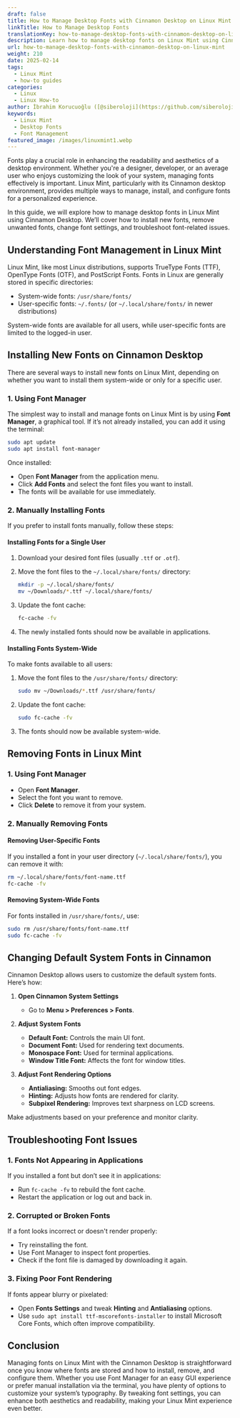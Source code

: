 ```yaml
---
draft: false
title: How to Manage Desktop Fonts with Cinnamon Desktop on Linux Mint
linkTitle: How to Manage Desktop Fonts
translationKey: how-to-manage-desktop-fonts-with-cinnamon-desktop-on-linux-mint
description: Learn how to manage desktop fonts on Linux Mint using Cinnamon Desktop.
url: how-to-manage-desktop-fonts-with-cinnamon-desktop-on-linux-mint
weight: 210
date: 2025-02-14
tags:
  - Linux Mint
  - how-to guides
categories:
  - Linux
  - Linux How-to
author: İbrahim Korucuoğlu ([@siberoloji](https://github.com/siberoloji))
keywords:
  - Linux Mint
  - Desktop Fonts
  - Font Management
featured_image: /images/linuxmint1.webp
---
```

Fonts play a crucial role in enhancing the readability and aesthetics of a desktop environment. Whether you're a designer, developer, or an average user who enjoys customizing the look of your system, managing fonts effectively is important. Linux Mint, particularly with its Cinnamon desktop environment, provides multiple ways to manage, install, and configure fonts for a personalized experience.

In this guide, we will explore how to manage desktop fonts in Linux Mint using Cinnamon Desktop. We’ll cover how to install new fonts, remove unwanted fonts, change font settings, and troubleshoot font-related issues.

## Understanding Font Management in Linux Mint

Linux Mint, like most Linux distributions, supports TrueType Fonts (TTF), OpenType Fonts (OTF), and PostScript Fonts. Fonts in Linux are generally stored in specific directories:

- System-wide fonts: `/usr/share/fonts/`
- User-specific fonts: `~/.fonts/` (or `~/.local/share/fonts/` in newer distributions)

System-wide fonts are available for all users, while user-specific fonts are limited to the logged-in user.

## Installing New Fonts on Cinnamon Desktop

There are several ways to install new fonts on Linux Mint, depending on whether you want to install them system-wide or only for a specific user.

### 1. Using Font Manager

The simplest way to install and manage fonts on Linux Mint is by using **Font Manager**, a graphical tool. If it’s not already installed, you can add it using the terminal:

```bash
sudo apt update
sudo apt install font-manager
```

Once installed:

- Open **Font Manager** from the application menu.
- Click **Add Fonts** and select the font files you want to install.
- The fonts will be available for use immediately.

### 2. Manually Installing Fonts

If you prefer to install fonts manually, follow these steps:

#### Installing Fonts for a Single User

1. Download your desired font files (usually `.ttf` or `.otf`).
2. Move the font files to the `~/.local/share/fonts/` directory:

   ```bash
   mkdir -p ~/.local/share/fonts/
   mv ~/Downloads/*.ttf ~/.local/share/fonts/
   ```

3. Update the font cache:

   ```bash
   fc-cache -fv
   ```

4. The newly installed fonts should now be available in applications.

#### Installing Fonts System-Wide

To make fonts available to all users:

1. Move the font files to the `/usr/share/fonts/` directory:

   ```bash
   sudo mv ~/Downloads/*.ttf /usr/share/fonts/
   ```

2. Update the font cache:

   ```bash
   sudo fc-cache -fv
   ```

3. The fonts should now be available system-wide.

## Removing Fonts in Linux Mint

### 1. Using Font Manager

- Open **Font Manager**.
- Select the font you want to remove.
- Click **Delete** to remove it from your system.

### 2. Manually Removing Fonts

#### Removing User-Specific Fonts

If you installed a font in your user directory (`~/.local/share/fonts/`), you can remove it with:

```bash
rm ~/.local/share/fonts/font-name.ttf
fc-cache -fv
```

#### Removing System-Wide Fonts

For fonts installed in `/usr/share/fonts/`, use:

```bash
sudo rm /usr/share/fonts/font-name.ttf
sudo fc-cache -fv
```

## Changing Default System Fonts in Cinnamon

Cinnamon Desktop allows users to customize the default system fonts. Here’s how:

1. **Open Cinnamon System Settings**
   - Go to **Menu > Preferences > Fonts**.

2. **Adjust System Fonts**
   - **Default Font:** Controls the main UI font.
   - **Document Font:** Used for rendering text documents.
   - **Monospace Font:** Used for terminal applications.
   - **Window Title Font:** Affects the font for window titles.

3. **Adjust Font Rendering Options**
   - **Antialiasing:** Smooths out font edges.
   - **Hinting:** Adjusts how fonts are rendered for clarity.
   - **Subpixel Rendering:** Improves text sharpness on LCD screens.

Make adjustments based on your preference and monitor clarity.

## Troubleshooting Font Issues

### 1. Fonts Not Appearing in Applications

If you installed a font but don’t see it in applications:

- Run `fc-cache -fv` to rebuild the font cache.
- Restart the application or log out and back in.

### 2. Corrupted or Broken Fonts

If a font looks incorrect or doesn't render properly:

- Try reinstalling the font.
- Use Font Manager to inspect font properties.
- Check if the font file is damaged by downloading it again.

### 3. Fixing Poor Font Rendering

If fonts appear blurry or pixelated:

- Open **Fonts Settings** and tweak **Hinting** and **Antialiasing** options.
- Use `sudo apt install ttf-mscorefonts-installer` to install Microsoft Core Fonts, which often improve compatibility.

## Conclusion

Managing fonts on Linux Mint with the Cinnamon Desktop is straightforward once you know where fonts are stored and how to install, remove, and configure them. Whether you use Font Manager for an easy GUI experience or prefer manual installation via the terminal, you have plenty of options to customize your system’s typography. By tweaking font settings, you can enhance both aesthetics and readability, making your Linux Mint experience even better.
